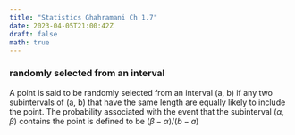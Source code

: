 ```yaml
---
title: "Statistics Ghahramani Ch 1.7"
date: 2023-04-05T21:00:42Z
draft: false
math: true
---
```


### randomly selected from an interval
A point is said to be randomly selected from an interval (a, b) if any two subintervals of (a, b) that have the same length are equally likely to include the point. The probability associated with the event that the subinterval $(\alpha, \beta)$ contains the point is defined to be $(\beta-\alpha)/(b-a)$


